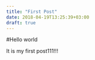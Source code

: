 ```yaml
---
title: "First Post"
date: 2018-04-19T13:25:39+03:00
draft: true
---
```


#Hello world

It is my first post111!!!
